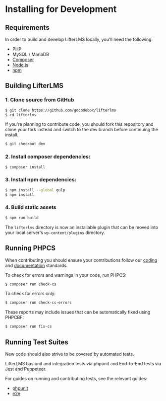 Installing for Development
==========================

## Requirements

In order to build and develop LifterLMS locally, you'll need the following:

+ PHP
+ MySQL / MariaDB
+ [Composer](https://getcomposer.org/download/)
+ [Node.js](https://nodejs.org/en/download/)
+ [npm](https://docs.npmjs.com/downloading-and-installing-node-js-and-npm)


## Building LifterLMS

### 1. Clone source from GitHub

```sh
$ git clone https://github.com/gocodebox/lifterlms
$ cd lifterlms
```

If you're planning to contribute code, you should fork this repository and clone your fork instead and switch to the dev branch before continuing the install.

```sh
$ git checkout dev
```

### 2. Install composer dependencies:

```sh
$ composer install
```

### 3. Install npm dependencies:

```sh
$ npm install --global gulp
$ npm install
```

### 4. Build static assets

```sh
$ npm run build
```

The `lifterlms` directory is now an installable plugin that can be moved into your local server's `wp-content/plugins` directory.


## Running PHPCS

When contributing you should ensure your contributions follow our [coding](./coding-standards.md) and [documentation](./documentation-standards.md) standards.

To check for errors and warnings in your code, run PHPCS:

```sh
$ composer run check-cs
```

To check for errors only:

```sh
$ composer run check-cs-errors
```

These reports may include issues that can be automatically fixed using PHPCBF:

```sh
$ composer run fix-cs
```

## Running Test Suites

New code should also strive to be covered by automated tests.

LifterLMS has unit and integration tests via phpunit and End-to-End tests via Jest and Puppeteer.

For guides on running and contributing tests, see the relevant guides:

+ [phpunit](../tests/phpunit/README.md)
+ [e2e](../tests/e2e/README.md)
